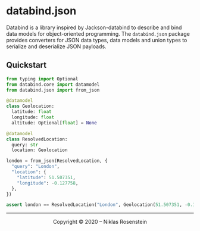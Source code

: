 # databind.json

Databind is a library inspired by Jackson-databind to describe and bind data models for
object-oriented programming. The `databind.json` package provides converters for JSON data
types, data models and union types to serialize and deserialize JSON payloads.

## Quickstart

```python
from typing import Optional
from databind.core import datamodel
from databind.json import from_json

@datamodel
class Geolocation:
  latitude: float
  longitude: float
  altitude: Optional[float] = None

@datamodel
class ResolvedLocation:
  query: str
  location: Geolocation

london = from_json(ResolvedLocation, {
  "query": "London",
  "location": {
    "latitude": 51.507351,
    "longitude": -0.127758,
  },
})

assert london == ResolvedLocation("London", Geolocation(51.507351, -0.127758))
```

---

<p align="center">Copyright &copy; 2020 &ndash; Niklas Rosenstein</p>
